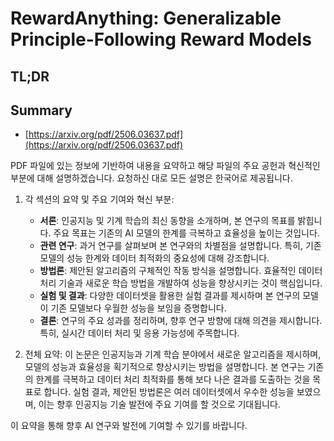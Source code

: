 # RewardAnything: Generalizable Principle-Following Reward Models
## TL;DR
## Summary
- [https://arxiv.org/pdf/2506.03637.pdf](https://arxiv.org/pdf/2506.03637.pdf)

PDF 파일에 있는 정보에 기반하여 내용을 요약하고 해당 파일의 주요 공헌과 혁신적인 부분에 대해 설명하겠습니다. 요청하신 대로 모든 설명은 한국어로 제공됩니다.

1. 각 섹션의 요약 및 주요 기여와 혁신 부분:
   - **서론**: 인공지능 및 기계 학습의 최신 동향을 소개하며, 본 연구의 목표를 밝힙니다. 주요 목표는 기존의 AI 모델의 한계를 극복하고 효율성을 높이는 것입니다.
   - **관련 연구**: 과거 연구를 살펴보며 본 연구와의 차별점을 설명합니다. 특히, 기존 모델의 성능 한계와 데이터 최적화의 중요성에 대해 강조합니다.
   - **방법론**: 제안된 알고리즘의 구체적인 작동 방식을 설명합니다. 효율적인 데이터 처리 기술과 새로운 학습 방법을 개발하여 성능을 향상시키는 것이 핵심입니다.
   - **실험 및 결과**: 다양한 데이터셋을 활용한 실험 결과를 제시하며 본 연구의 모델이 기존 모델보다 우월한 성능을 보임을 증명합니다.
   - **결론**: 연구의 주요 성과를 정리하며, 향후 연구 방향에 대해 의견을 제시합니다. 특히, 실시간 데이터 처리 및 응용 가능성에 주목합니다.

2. 전체 요약:
   이 논문은 인공지능과 기계 학습 분야에서 새로운 알고리즘을 제시하며, 모델의 성능과 효율성을 획기적으로 향상시키는 방법을 설명합니다. 본 연구는 기존의 한계를 극복하고 데이터 처리 최적화를 통해 보다 나은 결과를 도출하는 것을 목표로 합니다. 실험 결과, 제안된 방법론은 여러 데이터셋에서 우수한 성능을 보였으며, 이는 향후 인공지능 기술 발전에 주요 기여를 할 것으로 기대됩니다. 

이 요약을 통해 향후 AI 연구와 발전에 기여할 수 있기를 바랍니다.